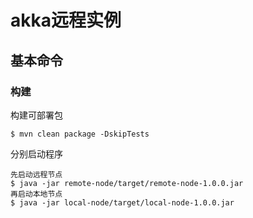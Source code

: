 # akka远程实例

## 基本命令

### 构建

构建可部署包

```
$ mvn clean package -DskipTests
```

分别启动程序

```
先启动远程节点
$ java -jar remote-node/target/remote-node-1.0.0.jar
再启动本地节点
$ java -jar local-node/target/local-node-1.0.0.jar
```
